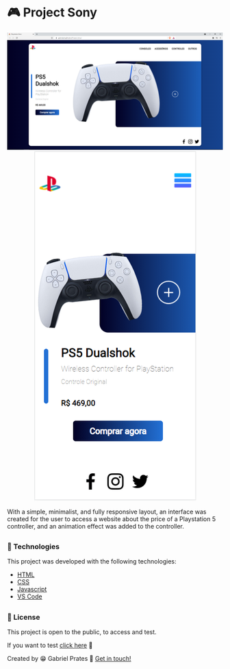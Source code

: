 <h1>🎮 Project Sony </h1>

<p align="center">
<img src="./img/Tela_web.png"  alt="tela-web">
<img src="./img/Tela_phone.png"  alt="tela-phone">
</p>

With a simple, minimalist, and fully responsive layout, an interface was created for the user to access a website about the price of a Playstation 5 controller, and an animation effect was added to the controller.
##
### 🚀 Technologies
 
This project was developed with the following technologies:

- <a href="https://en.wikipedia.org/wiki/HTML">HTML</a>
- <a href="https://en.wikipedia.org/wiki/CSS">CSS</a>
- <a href="https://en.wikipedia.org/wiki/JavaScript">Javascript</a>
- <a href="https://code.visualstudio.com/">VS Code</a>

##
### 📝 License

This project is open to the public, to access and test.

If you want to test <a href="https://gabrielprt.github.io/Project_Sony/">click here</a> 🎯

Created by 😁 Gabriel Prates 👋 <a href="https://github.com/GabrielPrt">Get in touch!</a>
